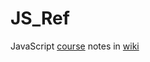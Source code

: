 # JS_Ref
JavaScript [course](https://www.udemy.com/javascript-bootcamp-2016/) notes in [wiki](https://github.com/SelfishHellfish/JS_Ref/wiki)
